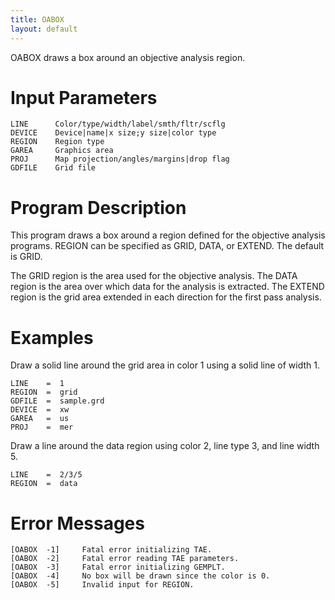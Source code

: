 ```yaml
---
title: OABOX
layout: default
---
```


OABOX draws a box around an objective analysis region.


# Input Parameters
 
	LINE      Color/type/width/label/smth/fltr/scflg
	DEVICE    Device|name|x size;y size|color type
	REGION    Region type
	GAREA     Graphics area
	PROJ      Map projection/angles/margins|drop flag
	GDFILE    Grid file
 
 
# Program Description
 
This program draws a box around a region defined for the
objective analysis programs.  REGION can be specified as
GRID, DATA, or EXTEND.  The default is GRID.

The GRID region is the area used for the objective analysis.
The DATA region is the area over which data for the
analysis is extracted.  The EXTEND region is the grid
area extended in each direction for the first pass analysis.


# Examples
 
Draw a solid line around the grid area in color 1 using
a solid line of width 1.
    
    LINE    =  1
    REGION  =  grid
    GDFILE  =  sample.grd
    DEVICE  =  xw
    GAREA   =  us
    PROJ    =  mer


Draw a line around the data region using color 2, line type
3, and line width 5.

    LINE    =  2/3/5
    REGION  =  data


# Error Messages
 
	[OABOX  -1]     Fatal error initializing TAE.
	[OABOX  -2]     Fatal error reading TAE parameters.
	[OABOX  -3]     Fatal error initializing GEMPLT.
	[OABOX  -4]     No box will be drawn since the color is 0.
	[OABOX  -5]     Invalid input for REGION.
